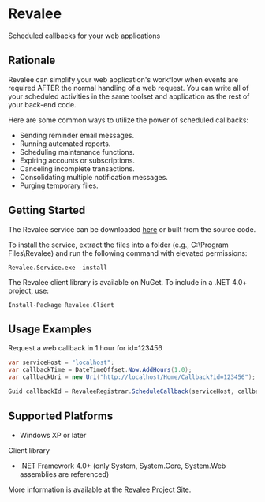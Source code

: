 Revalee
=======

Scheduled callbacks for your web applications

Rationale
---------

Revalee can simplify your web application's workflow when events are required AFTER the normal handling of a web request. You can write all of your scheduled activities in the same toolset and application as the rest of your back-end code.

Here are some common ways to utilize the power of scheduled callbacks:

*   Sending reminder email messages.
*   Running automated reports.
*   Scheduling maintenance functions.
*   Expiring accounts or subscriptions.
*   Canceling incomplete transactions.
*   Consolidating multiple notification messages.
*   Purging temporary files.

Getting Started
---------------

The Revalee service can be downloaded [here](http://revalee.sageanalytic.com#Download) or built from the source code.

To install the service, extract the files into a folder (e.g., C:\Program Files\Revalee\) and run the following command with elevated permissions:

```
Revalee.Service.exe -install
```


The Revalee client library is available on NuGet. To include in a .NET 4.0+ project, use:

```
Install-Package Revalee.Client
```

Usage Examples
--------------

Request a web callback in 1 hour for id=123456

```c#
var serviceHost = "localhost";
var callbackTime = DateTimeOffset.Now.AddHours(1.0);
var callbackUri = new Uri("http://localhost/Home/Callback?id=123456");

Guid callbackId = RevaleeRegistrar.ScheduleCallback(serviceHost, callbackTime, callbackUri);
```

Supported Platforms
-------------------
*  Windows XP or later

Client library

*  .NET Framework 4.0+ (only System, System.Core, System.Web assemblies are referenced)


More information is available at the [Revalee Project Site](http://revalee.sageanalytic.com).

